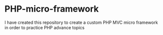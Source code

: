 # PHP-micro-framework
I have created this repository to create a custom PHP MVC micro framework in order to practice PHP advance topics
